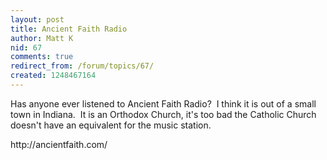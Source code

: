 ```yaml
---
layout: post
title: Ancient Faith Radio
author: Matt K
nid: 67
comments: true
redirect_from: /forum/topics/67/
created: 1248467164
---
```

<p>Has anyone ever listened to Ancient Faith Radio?&nbsp; I think it is out of a small town in Indiana.&nbsp; It is an Orthodox Church, it's too bad the Catholic Church doesn't have an equivalent for the music station. </p>
<p>http://ancientfaith.com/</p>
